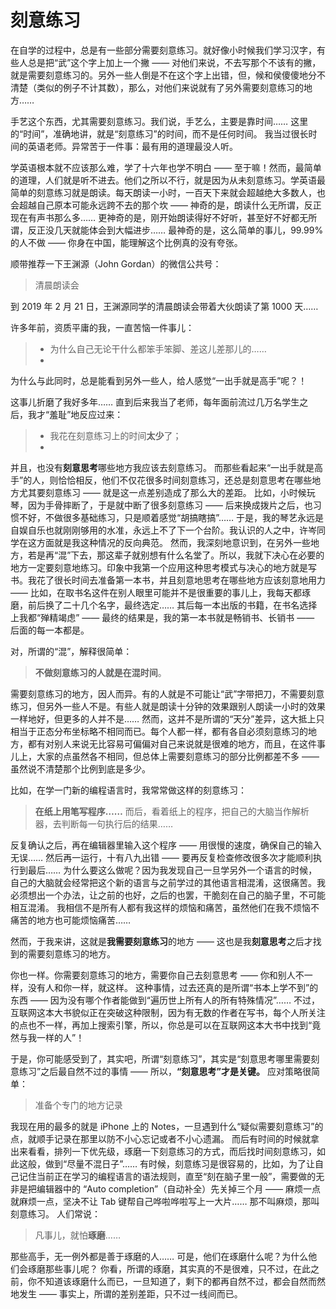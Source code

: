 # 刻意练习

在自学的过程中，总是有一些部分需要刻意练习。就好像小时候我们学习汉字，有些人总是把“武”这个字上加上一个撇 ——
对他们来说，不去写那个不该有的撇，就是需要刻意练习的。另外一些人倒是不在这个字上出错，但，候和侯傻傻地分不清楚（类似的例子不计其数），那么，对他们来说就有了另外需要刻意练习的地方……

手艺这个东西，尤其需要刻意练习。我们说，手艺么，主要是靠时间…… 这里的“时间”，准确地讲，就是“刻意练习”的时间，而不是任何时间。
我当过很长时间的英语老师。异常苦于一件事：最有用的道理最没人听。

学英语根本就不应该那么难，学了十六年也学不明白 ——
至于嘛！然而，最简单的道理，人们就是听不进去。他们之所以不行，就是因为从未刻意练习。学英语最简单的刻意练习就是朗读。每天朗读一小时，一百天下来就会超越绝大多数人，也会超越自己原本可能永远跨不去的那个坎
—— 神奇的是，朗读什么无所谓，反正现在有声书那么多…… 更神奇的是，刚开始朗读得好不好听，甚至好不好都无所谓，反正没几天就能体会到大幅进步……
最神奇的是，这么简单的事儿，99.99% 的人不做 —— 你身在中国，能理解这个比例真的没有夸张。

顺带推荐一下王渊源（John Gordan）的微信公共号：
> 清晨朗读会

到 2019 年 2 月 21 日，王渊源同学的清晨朗读会带着大伙朗读了第 1000 天……

许多年前，资质平庸的我，一直苦恼一件事儿：

> * 为什么自己无论干什么都笨手笨脚、差这儿差那儿的……
> *
为什么与此同时，总是能看到另外一些人，给人感觉“一出手就是高手”呢？！

这事儿折磨了我好多年……
直到后来我当了老师，每年面前流过几万名学生之后，我才“羞耻”地反应过来：

> * 我花在刻意练习上的时间**太少**了；
> *
并且，也没有**刻意思考**哪些地方我应该去刻意练习。
而那些看起来“一出手就是高手”的人，则恰恰相反，他们不仅花很多时间刻意练习，还总是刻意思考在哪些地方尤其要刻意练习 —— 就是这一点差别造成了那么大的差距。
比如，小时候玩琴，因为手骨摔断了，于是就中断了很多刻意练习 —— 后来换成拨片之后，也习惯不好，不做很多基础练习，只是顺着感觉“胡搞瞎搞”……
于是，我的琴艺永远是自娱自乐也就刚刚够用的水准，永远上不了下一个台阶。我认识的人之中，许岑同学在这方面就是我这种情况的反向典范。
然而，我深刻地意识到，在另外一些地方，若是再“混”下去，那这辈子就别想有什么名堂了。所以，我就下决心在必要的地方一定要刻意地练习。印象中我第一个应用这种思考模式与决心的地方就是写书。我花了很长时间去准备第一本书，并且刻意地思考在哪些地方应该刻意地用力
—— 比如，在取书名这件在别人眼里可能并不是很重要的事儿上，我每天都琢磨，前后换了二十几个名字，最终选定…… 其后每一本出版的书籍，在书名选择上我都“殚精竭虑”
—— 最终的结果是，我的第一本书就是畅销书、长销书 —— 后面的每一本都是。

对，所谓的“混”，解释很简单：

> **不做刻意练习的人就是在混时间**。

需要刻意练习的地方，因人而异。有的人就是不可能让“武”字带把刀，不需要刻意练习，但另外一些人不是。有些人就是朗读十分钟的效果跟别人朗读一小时的效果一样地好，但更多的人并不是……
然而，这并不是所谓的“天分”差异，这大抵上只相当于正态分布坐标略不相同而已。每个人都一样，都有各自必须刻意练习的地方，都有对别人来说无比容易可偏偏对自己来说就是很难的地方，而且，在这件事儿上，大家的点虽然各不相同，但总体上需要刻意练习的部分比例都差不多
—— 虽然说不清楚那个比例到底是多少。

比如，在学一门新的编程语言时，我常常做这样的刻意练习：

> **在纸上用笔写程序……**
而后，看着纸上的程序，把自己的大脑当作解析器，去判断每一句执行后的结果……

反复确认之后，再在编辑器里输入这个程序 —— 用很慢的速度，确保自己的输入无误……
然后再一运行，十有八九出错 —— 要再反复检查修改很多次才能顺利执行到最后……
为什么要这么做呢？因为我发现自己一旦学另外一个语言的时候，自己的大脑就会经常把这个新的语言与之前学过的其他语言相混淆，这很痛苦。我必须想出一个办法，让之前的也好，之后的也罢，干脆刻在自己的脑子里，不可能相互混淆。
我相信不是所有人都有我这样的烦恼和痛苦，虽然他们在我不烦恼不痛苦的地方也可能烦恼痛苦……

然而，于我来讲，这就是**我需要刻意练习**的地方 ——
这也是我**刻意思考**之后才找到的需要刻意练习的地方。

你也一样。你需要刻意练习的地方，需要你自己去刻意思考 —— 你和别人不一样，没有人和你一样，就这样。
这种事情，过去还真的是所谓“书本上学不到”的东西 —— 因为没有哪个作者能做到“遍历世上所有人的所有特殊情况”……
不过，互联网这本大书貌似正在突破这种限制，因为有无数的作者在写书，每个人所关注的点也不一样，再加上搜索引擎，所以，你总是可以在互联网这本大书中找到“竟然与我一样的人”！

于是，你可能感受到了，其实吧，所谓“刻意练习”，其实是“刻意思考哪里需要刻意练习”之后最自然不过的事情 —— 所以，**“刻意思考”才是关键。**
应对策略很简单：

> 准备个专门的地方记录

我现在用的最多的就是 iPhone 上的
Notes，一旦遇到什么“疑似需要刻意练习”的点，就顺手记录在那里以防不小心忘记或者不小心遗漏。
而后有时间的时候就拿出来看看，排列一下优先级，琢磨一下刻意练习的方式，而后找时间刻意练习，如此这般，做到“尽量不混日子”……
有时候，刻意练习是很容易的，比如，为了让自己记住当前正在学习的编程语言的语法规则，直至“刻在脑子里一般”，需要做的无非是把编辑器中的 “Auto
completion”（自动补全）先关掉三个月 —— 麻烦一点就麻烦一点，坚决不让 Tab 键帮自己哗啦哗啦写上一大片…… 那不叫麻烦，那叫刻意练习。
人们常说：

> 凡事儿，就怕**琢磨**……

那些高手，无一例外都是善于琢磨的人…… 可是，他们在琢磨什么呢？为什么他们会琢磨那些事儿呢？
你看，所谓的琢磨，其实真的不是很难，只不过，在此之前，你不知道该琢磨什么而已，一旦知道了，剩下的都再自然不过，都会自然而然地发生 ——
事实上，所谓的差别差距，只不过一线间而已。
